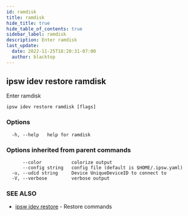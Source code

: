```yaml
---
id: ramdisk
title: ramdisk
hide_title: true
hide_table_of_contents: true
sidebar_label: ramdisk
description: Enter ramdisk
last_update:
  date: 2022-11-25T18:20:31-07:00
  author: blacktop
---
```

## ipsw idev restore ramdisk

Enter ramdisk

```
ipsw idev restore ramdisk [flags]
```

### Options

```
  -h, --help   help for ramdisk
```

### Options inherited from parent commands

```
      --color           colorize output
      --config string   config file (default is $HOME/.ipsw.yaml)
  -u, --udid string     Device UniqueDeviceID to connect to
  -V, --verbose         verbose output
```

### SEE ALSO

* [ipsw idev restore](/docs/cli/ipsw/idev/restore)	 - Restore commands

